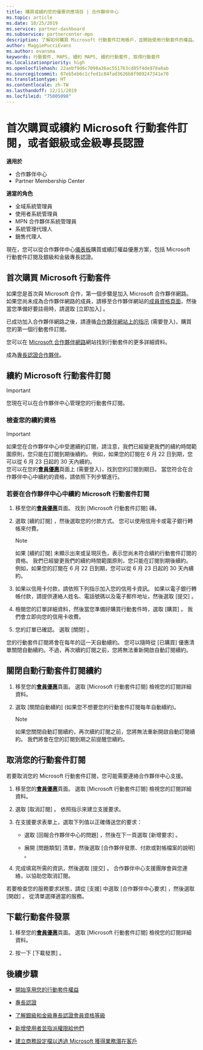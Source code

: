 ```yaml
---
title: 購買或續約您的優惠供應項目 | 合作夥伴中心
ms.topic: article
ms.date: 10/25/2019
ms.service: partner-dashboard
ms.subservice: partnercenter-mpn
description: 了解如何購買 Microsoft 行動套件訂用帳戶，並開始使用行動套件的權益。 同時了解如何更新、取消、檢視您的帳單等等。
author: MaggiePucciEvans
ms.author: evansma
keywords: 行動套件, MAPS, 續約 MAPS, 續約行動套件, 取得行動套件
ms.localizationpriority: high
ms.openlocfilehash: 22aebf9d6c7098a36ac551763cd85f4de978a8ab
ms.sourcegitcommit: 07eb5eb6c1cfed1c84fad3626b8f989247341e70
ms.translationtype: HT
ms.contentlocale: zh-TW
ms.lasthandoff: 12/11/2019
ms.locfileid: "75005098"
---
```

# <a name="buy-for-the-first-time-or-renew-a-microsoft-action-pack-subscription-or-the-silver-or-gold-competencies"></a>首次購買或續約 Microsoft 行動套件訂閱，或者銀級或金級專長認證

**適用於**

-  合作夥伴中心
-  Partner Membership Center

**適當的角色**
-   全域系統管理員
-   使用者系統管理員
-   MPN 合作夥伴系統管理員
-   系統管理代理人
-   銷售代理人

現在，您可以從合作夥伴中心[儀表板](https://docs.microsoft.com/partner-center/)購買或續訂權益優惠方案，包括 Microsoft 行動套件訂閱及銀級和金級專長認證。 

## <a name="buy-microsoft-action-pack-for-the-first-time"></a>首次購買 Microsoft 行動套件

如果您是首次與 Microsoft 合作，第一個步驟是加入 Microsoft 合作夥伴網路。 如果您尚未成為合作夥伴網路的成員，請移至合作夥伴網站的[成員資格頁面](https://partner.microsoft.com/membership)，然後當您準備好要註冊時，請選取 [立即加入]  。 

已成功加入合作夥伴網路之後，請遵循[合作夥伴網站上的指示](https://partner.microsoft.com/membership/action-pack) (需要登入)，購買您的第一個行動套件訂閱。 

您可以在 [Microsoft 合作夥伴網路](https://partner.microsoft.com/membership/internal-use-software#simple-tab-content-3)網站找到行動套件的更多詳細資料。

成為[專長認證合作夥伴](https://partner.microsoft.com/membership/competencies)。 

## <a name="renew-a-microsoft-action-pack-subscription"></a>續約 Microsoft 行動套件訂閱

>[!IMPORTANT]
>您現在可以在合作夥伴中心管理您的行動套件訂閱。

### <a name="check-your-renewal-eligibility"></a>檢查您的續約資格

>[!IMPORTANT]
>如果您在合作夥伴中心中受邀續約訂閱，請注意，我們已經變更我們的續約時間範圍原則，您只能在訂閱到期後續約。 例如，如果您的訂閱在 6 月 22 日到期，您可以從 6 月 23 日起的 30 天內續約。       
>您可以在您的[**會員優惠**](https://partnercenter.microsoft.com/pcv/partnership/offers)頁面上 (需要登入)，找到您的訂閱到期日。 當您符合在合作夥伴中心中續約的資格，請依照下列步驟進行。  

### <a name="to-renew-a-microsoft-action-pack-subscription-in-the-partner-center"></a>若要在合作夥伴中心中續約 Microsoft 行動套件訂閱

1. 移至您的[**會員優惠**](https://partnercenter.microsoft.com/pcv/partnership/offers)頁面。 找到 [Microsoft 行動套件訂閱]  磚。  

2. 選取 [續約訂閱]  ，然後選取您的付款方式。 您可以使用信用卡或電子銀行轉帳來付費。

    >[!NOTE]
    >如果 [續約訂閱]  未顯示出來或呈現灰色，表示您尚未符合續約行動套件訂閱的資格。 我們已經變更我們的續約時間範圍原則，您只能在訂閱到期後續約。 例如，如果您的訂閱在 6 月 22 日到期，您可以從 6 月 23 日起的 30 天內續約。  

3. 如果以信用卡付款，請依照下列指示加入您的信用卡資訊。 如果以電子銀行轉帳付款，請提供連絡人姓名、電話號碼以及電子郵件地址，然後選取 [提交]  。 
     
4. 檢閱您的訂單詳細資料，然後當您準備好購買行動套件時，選取 [購買]  。 我們會立即向您的信用卡收費。

5. 您的訂單已確認。 選取 [關閉]  。

您的行動套件訂閱將會在每年的這一天自動續約。 您可以隨時從 [已購買]  優惠清單關閉自動續約。不過，再次續約訂閱之前，您將無法重新開啟自動訂閱續約。 


## <a name="turn-off-automatic-action-pack-subscription-renewal"></a>關閉自動行動套件訂閱續約

1. 移至您的[**會員優惠**](https://partnercenter.microsoft.com/pcv/partnership/offers)頁面。  選取 [Microsoft 行動套件訂閱]  檢視您的訂閱詳細資料。 

2. 選取 [關閉自動續約]  (如果您不想要您的行動套件訂閱每年自動續約)。 

    >[!NOTE]
    >如果您關閉自動訂閱續約，再次續約訂閱之前，您將無法重新開啟自動訂閱續約。 我們將會在您的訂閱到期之前提醒您續約。


## <a name="cancel-your-action-pack-subscription"></a>取消您的行動套件訂閱

若要取消您的 Microsoft 行動套件訂閱，您可能需要連絡合作夥伴中心支援。

1. 移至您的[**會員優惠**](https://partnercenter.microsoft.com/pcv/partnership/offers)頁面。 選取 [Microsoft 行動套件訂閱]  檢視您的訂閱詳細資料。 

3. 選取 [取消訂閱]  。 依照指示來建立支援要求。 

4. 在支援要求表單上，選取下列值以正確傳送您的要求：

    -  選取 [回報合作夥伴中心的問題]  ，然後在下一頁選取 [新增要求]  。

    -  展開 [問題類型]  清單，然後選取 [合作夥伴發票、付款或對帳檔案的說明]  。 

5. 完成填寫所需的資訊，然後選取 [提交]  。 合作夥伴中心支援團隊會與您連絡，以協助您取消訂閱。

若要檢查您的服務要求狀態，請從 [支援]  中選取 [合作夥伴中心要求]  ，然後選取 [開啟]  。 從清單選擇適當的服務。  

## <a name="download-your-action-pack-invoice"></a>下載行動套件發票

1. 移至您的[**會員優惠**](https://partnercenter.microsoft.com/pcv/partnership/offers)頁面。 選取 [Microsoft 行動套件訂閱]  檢視您的訂閱詳細資料。 

3. 按一下 [下載發票]  。
 
## <a name="next-steps"></a>後續步驟

-   [開始享用您的行動套件權益](manage-your-partner-network-benefits.md)

-   [專長認證](learn-about-competencies.md)

-   [了解銀級和金級專長認證會員資格等級](https://partner.microsoft.com/membership/internal-use-software#simple-tab-content-2)

-   [新增使用者並指派權限給他們](create-user-accounts-and-set-permissions.md)

-   [建立商務設定檔以透過 Microsoft 獲得業務潛在客戶](create-a-marketing-profile.md)




